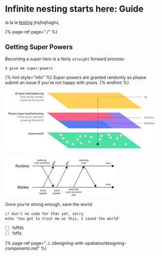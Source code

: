 # Infinite nesting starts here: Guide

la la la [testing](http://improbable.io) jhsjhsjhsghs,

{% page-ref page="./" %}

## Getting Super Powers

Becoming a super hero is a fairly `straight` forward process:

```
$ give me super-powers
```

{% hint style="info" %}
 Super-powers are granted randomly so please submit an issue if you're not happy with yours.
{% endhint %}

![](../../.gitbook/assets/layers-load-balancing.png)

![](../../.gitbook/assets/authority-loss-imminent-ack.png)

Once you're strong enough, save the world:

```
// Ain't no code for that yet, sorry
echo 'You got to trust me on this, I saved the world'
```

* [ ] fsffds
* [ ] fsffa

{% page-ref page="../../designing-with-spatialos/designing-components.md" %}

